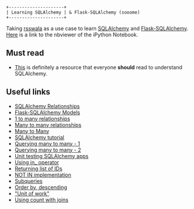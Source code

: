 ```
+---------------------+
| Learning SQLAlchemy | & Flask-SQLAlchemy (sooome)
+---------------------+
```

Taking [rsswala](https://github.com/shrayas/rsswala) as a use case to learn [SQLAlchemy](http://www.sqlalchemy.org/) and [Flask-SQLAlchemy](https://pythonhosted.org/Flask-SQLAlchemy/). [Here](http://nbviewer.ipython.org/github/shrayasr/learning-flask-sqlalchemy/blob/master/Learning-Flask-SQLAlchemy.ipynb) is a link to the nbviewer of the iPython Notebook. 

## Must read

* [This](http://docs.sqlalchemy.org/en/rel_0_9/orm/tutorial.html) is definitely a resource that everyone **should** read to understand SQLAlchemy.

## Useful links
* [SQLAlchemy Relationships](http://docs.sqlalchemy.org/en/rel_0_9/orm/relationships.html)
* [Flask-SQLAlchemy Models](https://pythonhosted.org/Flask-SQLAlchemy/models.html)
* [1 to many relationships](http://www.databaseprimer.com/pages/relationship_1tox/)
* [Many to many relationships](http://www.databaseprimer.com/pages/relationship_xtox/)
* [Many to Many](http://stackoverflow.com/questions/5756559/how-to-build-many-to-many-relations-using-sqlalchemy-a-good-example)
* [SQLAlchemy tutorial](http://www.rmunn.com/sqlalchemy-tutorial/tutorial-0.1.html)
* [Querying many to many - 1](http://stackoverflow.com/questions/19436020/flask-sqlalchemy-querying-many-to-many)
* [Querying many to many - 2](http://stackoverflow.com/questions/12593421/sqlalchemy-and-flask-how-to-query-many-to-many-relationship)
* [Unit testing SQLAlchemy apps](http://alextechrants.blogspot.fi/2013/08/unit-testing-sqlalchemy-apps.html)
* [Using in_ operator](https://www.mail-archive.com/sqlalchemy@googlegroups.com/msg18611.html)
* [Returning list of IDs](http://stackoverflow.com/questions/10115092/sql-alchemy-return-list-of-ids)
* [NOT IN implementation](http://stackoverflow.com/questions/20060485/sqlalchemy-select-using-reverse-inclusive-not-in-list-of-child-column-values)
* [Subqueries](http://stackoverflow.com/questions/6329543/need-help-building-an-sqlalchemy-query-subquery)
* [Order by, descending](http://stackoverflow.com/questions/4186062/sqlalchemy-order-by-descending)
* ["Unit of work"](http://martinfowler.com/eaaCatalog/unitOfWork.html)
* [Using count with joins](http://stackoverflow.com/questions/9477937/sqlalchemy-left-join-with-count)

